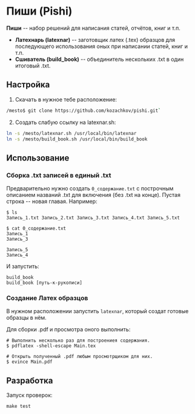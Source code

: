 # Пиши (Pishi)

**Пиши** -- набор решений для написания статей, отчётов, книг и т.п.

- **Латехнарь (latexnar)** -- заготовщик латех (.tex) образцов для последующего
  использования оных при написании статей, книг и т.п.
- **Сшиватель (build\_book)** -- объединитель нескольких .txt в один итоговый .txt.

## Настройка

1. Скачать в нужное тебе расположение:

```bash
/mesto$ git clone https://github.com/kozachkov/pishi.git`
```

2. Создать слабую ссылку на latexnar.sh:

```bash
ln -s /mesto/latexnar.sh /usr/local/bin/latexnar
ln -s /mesto/build_book.sh /usr/local/bin/build_book
```

## Использование

### Сборка .txt записей в единый .txt

Предварительно нужно создать `0_содержание.txt` с построчным описанием названий
.txt для включения (без .txt на конце). Пустая строка -- новая главая. Например:

```
$ ls
Запись_1.txt Запись_2.txt Запись_3.txt Запись_4.txt Запись_5.txt

$ cat 0_содержание.txt
Запись_1
Запись_3

Запись_5
Запись_4
```

И запустить:

```
build_book
build_book [путь-к-рукописи]
```

### Создание Латех образцов

В нужном расположении запустить `latexnar`, который создат готовые образцы в
нём.

Для сборки .pdf и просмотра оного выполнить:

```
# Выполнить несколько раз для построениея содержания.
$ pdflatex -shell-escape Main.tex

# Открыть полученный .pdf любым просмотрщиком для них.
$ evince Main.pdf
```

## Разработка

Запуск проверок:

```
make test
```
